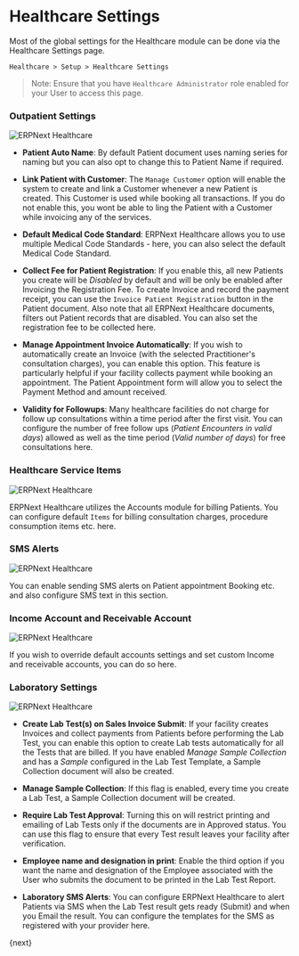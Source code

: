 <!-- add-breadcrumbs -->
# Healthcare Settings

Most of the global settings for the Healthcare module can be done via the Healthcare Settings page.

`Healthcare > Setup > Healthcare Settings`

> Note: Ensure that you have `Healthcare Administrator` role enabled for your User to access this page.

### Outpatient Settings
<img class="screenshot" alt="ERPNext Healthcare" src="{{docs_base_url}}/assets/img/healthcare/healthcare_settings_1.png">

* **Patient Auto Name**: By default Patient document uses naming series for naming but you can also opt to change this to Patient Name if required.

* **Link Patient with Customer**: The `Manage Customer` option will enable the system to create and link a Customer whenever a new Patient is created. This Customer is used while booking all transactions. If you do not enable this, you wont be able to ling the Patient with a Customer while invoicing any of the services.

* **Default Medical Code Standard**: ERPNext Healthcare allows you to use multiple Medical Code Standards - here, you can also select the default Medical Code Standard.

* **Collect Fee for Patient Registration**: If you enable this, all new Patients you create will be _Disabled_ by default and will be only be enabled after Invoicing the Registration Fee. To create Invoice and record the payment receipt, you can use the `Invoice Patient Registration` button in the Patient document. Also note that all ERPNext Healthcare documents, filters out Patient records that are disabled. You can also set the registration fee to be collected here.

* **Manage Appointment Invoice Automatically**: If you wish to automatically create an Invoice (with the selected Practitioner's consultation charges), you can enable this option. This feature is particularly helpful if your facility collects payment while booking an appointment. The Patient Appointment form will allow you to select the Payment Method and amount received.

* **Validity for Followups**: Many healthcare facilities do not charge for follow up consultations within a time period after the first visit. You can configure the number of free follow ups (_Patient Encounters in valid days_) allowed as well as the time period (_Valid number of days_) for free consultations here.

### Healthcare Service Items
<img class="screenshot" alt="ERPNext Healthcare" src="{{docs_base_url}}/assets/img/healthcare/healthcare_settings_2.png">

ERPNext Healthcare utilizes the Accounts module for billing Patients. You can configure default `Items` for billing consultation charges, procedure consumption items etc. here.

### SMS Alerts
<img class="screenshot" alt="ERPNext Healthcare" src="{{docs_base_url}}/assets/img/healthcare/healthcare_settings_3.png">

You can enable sending SMS alerts on Patient appointment Booking etc. and also configure SMS text in this section.

### Income Account and Receivable Account
<img class="screenshot" alt="ERPNext Healthcare" src="{{docs_base_url}}/assets/img/healthcare/healthcare_settings_4.png">

If you wish to override default accounts settings and set custom Income and receivable accounts, you can do so here.

### Laboratory Settings
<img class="screenshot" alt="ERPNext Healthcare" src="{{docs_base_url}}/assets/img/healthcare/healthcare_settings_5.png">

* **Create Lab Test(s) on Sales Invoice Submit**: If your facility creates Invoices and collect payments from Patients before performing the Lab Test, you can enable this option to create Lab tests automatically for all the Tests that are billed. If you have enabled _Manage Sample Collection_ and has a _Sample_ configured in the Lab Test Template, a Sample Collection document will also be created.

* **Manage Sample Collection**: If this flag is enabled, every time you create a Lab Test, a Sample Collection document will be created.

* **Require Lab Test Approval**: Turning this on will restrict printing and emailing of Lab Tests only if the documents are in Approved status. You can use this flag to ensure that every Test result leaves your facility after verification.

* **Employee name and designation in print**: Enable the third option if you want the name and designation of the Employee associated with the User who submits the document to be printed in the Lab Test Report.

* **Laboratory SMS Alerts**: You can configure ERPNext Healthcare to alert Patients via SMS when the Lab Test result gets ready (Submit) and when you Email the result. You can configure the templates for the SMS as registered with your provider here.

{next}
